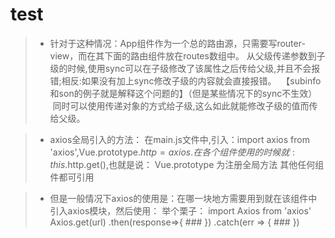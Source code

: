 # test

> * 针对于这种情况：App组件作为一个总的路由源，只需要写router-view，而在其下面的路由组件放在routes数组中。
  从父级传递参数到子级的时候,使用sync可以在子级修改了该属性之后传给父级,并且不会报错;相反:如果没有加上sync修改子级的内容就会直接报错。
  【subinfo和son的例子就是解释这个问题的】（但是某些情况下的sync不生效）
  同时可以使用传递对象的方式给子级,这么如此就能修改子级的值而传给父级。

> * axios全局引入的方法：
在main.js文件中,引入：import axios from 'axios',Vue.prototype.$http = axios.
在各个组件使用的时候就:this.$http.get(),也就是说：
Vue.prototype 为注册全局方法  其他任何组件都可引用

> * 但是一般情况下axios的使用是：在哪一块地方需要用到就在该组件中引入axios模块，然后使用：
举个栗子：
import Axios from 'axios'
Axios.get(url)
   .then(response=>{
        ###
   })
   .catch(err => {
      ###
   })
